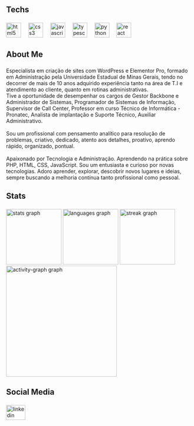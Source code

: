 <h2 align="left">Techs</h2>

###

<div align="left">
  <img src="https://cdn.jsdelivr.net/gh/devicons/devicon/icons/html5/html5-original.svg" height="40" alt="html5 logo"  />
  <img width="12" />
  <img src="https://cdn.jsdelivr.net/gh/devicons/devicon/icons/css3/css3-original.svg" height="40" alt="css3 logo"  />
  <img width="12" />
  <img src="https://cdn.jsdelivr.net/gh/devicons/devicon/icons/javascript/javascript-original.svg" height="40" alt="javascript logo"  />
  <img width="12" />
  <img src="https://cdn.jsdelivr.net/gh/devicons/devicon/icons/typescript/typescript-original.svg" height="40" alt="typescript logo"  />
  <img width="12" />
  <img src="https://cdn.jsdelivr.net/gh/devicons/devicon/icons/python/python-original.svg" height="40" alt="python logo"  />
  <img width="12" />
  <img src="https://cdn.jsdelivr.net/gh/devicons/devicon/icons/react/react-original.svg" height="40" alt="react logo"  />
</div>

###

<h2 align="left">About Me</h2>

###

<p align="left">Especialista em criação de sites com WordPress e Elementor Pro, formado em Administração pela Universidade Estadual de Minas Gerais, tendo no decorrer de mais de 10 anos adquirido experiência tanto na área de T.I e atendimento ao cliente, quanto em rotinas administrativas.<br>Tive a oportunidade de desempenhar os cargos de Gestor Backbone e Administrador de Sistemas, Programador de Sistemas de Informação, Supervisor de Call Center, Professor em curso Técnico de Informática - Pronatec, Analista de implantação e Suporte Técnico, Auxiliar Administrativo. <br><br>Sou um profissional com pensamento analítico para resolução de problemas, criativo, dedicado, atento aos detalhes, proativo, aprendo rápido, organizado, pontual.<br><br>Apaixonado por Tecnologia e Administração. Aprendendo na prática sobre PHP, HTML, CSS, JavaScript. Sou um entusiasta e curioso por novas tecnologias. Adoro aprender, explorar, descobrir novos lugares e ideias, sempre buscando a melhoria contínua tanto profissional como pessoal.</p>

###

<h2 align="left">Stats</h2>

###

<div align="left">
  <img src="https://github-readme-stats.vercel.app/api?username=Levyherc&hide_title=false&hide_rank=false&show_icons=true&include_all_commits=true&count_private=true&disable_animations=false&theme=gruvbox&locale=pt-br&hide_border=false&order=1" height="150" alt="stats graph"  />
  <img src="https://github-readme-stats.vercel.app/api/top-langs?username=Levyherc&locale=pt-br&hide_title=false&layout=compact&card_width=320&langs_count=5&theme=gruvbox&hide_border=false&order=2" height="150" alt="languages graph"  />
  <img src="https://streak-stats.demolab.com?user=Levyherc&locale=pt-br&mode=daily&theme=gruvbox&hide_border=false&border_radius=5&order=3" height="150" alt="streak graph"  />
  <img src="https://github-readme-activity-graph.vercel.app/graph?username=Levyherc&radius=16&theme=gruvbox&area=true&order=5" height="300" alt="activity-graph graph"  />
</div>

###

<h2 align="left">Social Media</h2>

###

<div align="left">
  <a href="https://www.linkedin.com/in/levyherculano/" target="_blank">
    <img src="https://raw.githubusercontent.com/maurodesouza/profile-readme-generator/master/src/assets/icons/social/linkedin/default.svg" width="52" height="40" alt="linkedin logo"  />
  </a>
</div>

###
